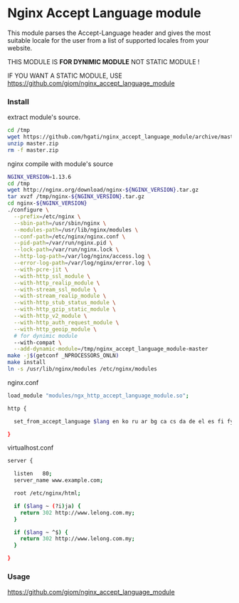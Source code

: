 # Nginx Accept Language module

This module parses the Accept-Language header and gives the most suitable locale for the user from a list of supported locales from your website.

THIS MODULE IS <b>FOR DYNIMIC MODULE</b> NOT STATIC MODULE !

IF YOU WANT A STATIC MODULE, USE https://github.com/giom/nginx_accept_language_module

### Install

extract module's source.
```sh
cd /tmp
wget https://github.com/hgati/nginx_accept_language_module/archive/master.zip
unzip master.zip
rm -f master.zip
```

nginx compile with module's source
```sh
NGINX_VERSION=1.13.6
cd /tmp
wget http://nginx.org/download/nginx-${NGINX_VERSION}.tar.gz
tar xvzf /tmp/nginx-${NGINX_VERSION}.tar.gz
cd nginx-${NGINX_VERSION}
./configure \
  --prefix=/etc/nginx \
  --sbin-path=/usr/sbin/nginx \
  --modules-path=/usr/lib/nginx/modules \
  --conf-path=/etc/nginx/nginx.conf \
  --pid-path=/var/run/nginx.pid \
  --lock-path=/var/run/nginx.lock \
  --http-log-path=/var/log/nginx/access.log \
  --error-log-path=/var/log/nginx/error.log \
  --with-pcre-jit \
  --with-http_ssl_module \
  --with-http_realip_module \
  --with-stream_ssl_module \
  --with-stream_realip_module \
  --with-http_stub_status_module \
  --with-http_gzip_static_module \
  --with-http_v2_module \
  --with-http_auth_request_module \
  --with-http_geoip_module \
  # for dynimic module
  --with-compat \
  --add-dynamic-module=/tmp/nginx_accept_language_module-master
make -j$(getconf _NPROCESSORS_ONLN)
make install
ln -s /usr/lib/nginx/modules /etc/nginx/modules
```

nginx.conf
```sh
load_module "modules/ngx_http_accept_language_module.so";

http {

  set_from_accept_language $lang en ko ru ar bg ca cs da de el es fi fy fr gl hu id it ja nb nl pl pt-br pt-pt ro sv tr uk zh-hans zh-hant zh-cn;

}
```

virtualhost.conf
```sh
server {

  listen   80;
  server_name www.example.com;

  root /etc/nginx/html;

  if ($lang ~ (?i)ja) {
    return 302 http://www.lelong.com.my;
  }

  if ($lang ~ ^$) {
    return 302 http://www.lelong.com.my;
  }

}
```

### Usage

https://github.com/giom/nginx_accept_language_module

